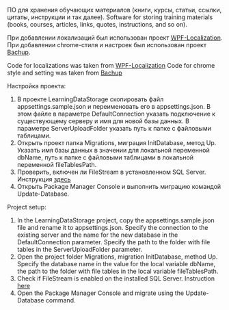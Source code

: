 ПО для хранения обучающих материалов (книги, курсы, статьи, ссылки, цитаты, инструкции и так далее).
Software for storing training materials (books, courses, articles, links, quotes, instructions, and so on).

При добавлении локализаций был использован проект [WPF-Localization](https://github.com/Epsil0neR/WPF-Localization).
При добавлении chrome-стиля и настроек был использован проект [Bachup](https://github.com/ChrisStayte/Bachup).

Code for localizations was taken from [WPF-Localization](https://github.com/Epsil0neR/WPF-Localization)
Code for chrome style and setting was taken from [Bachup](https://github.com/ChrisStayte/Bachup)

Настройка проекта:
1. В проекте LearningDataStorage скопировать файл appsettings.sample.json и переименовать его в appsettings.json. В этом файле в параметре DefaultConnection указать подключение к существующему серверу и имя для новой базы данных. В параметре ServerUploadFolder указать путь к папке с файловыми таблицами.
2. Открыть проект папка Migrations, миграция InitDatabase, метод Up. Указать имя базы данных в значении для локальной переменной dbName, путь к папке с файловыми таблицами в локальной переменной fileTablesPath.
3. Проверить, включен ли FileStream в установленном SQL Server. Инструкция [здесь](https://docs.microsoft.com/ru-ru/sql/relational-databases/blob/enable-and-configure-filestream?view=sql-server-ver15)
4. Открыть Package Manager Console и выполнить миграцию командой Update-Database.

Project setup:
1. In the LearningDataStorage project, copy the appsettings.sample.json file and rename it to appsettings.json. Specify the connection to the existing server and the name for the new database in the DefaultConnection parameter. Specify the path to the folder with file tables in the ServerUploadFolder parameter.
2. Open the project folder Migrations, migration InitDatabase, method Up. Specify the database name in the value for the local variable dbName, the path to the folder with file tables in the local variable fileTablesPath.
3. Check if FileStream is enabled on the installed SQL Server. Instruction [here](https://docs.microsoft.com/en-us/sql/relational-databases/blob/enable-and-configure-filestream?view=sql-server-ver15)
4. Open the Package Manager Console and migrate using the Update-Database command.
